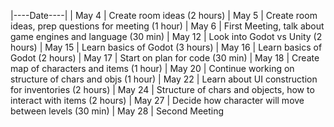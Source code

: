 |----Date----|
|  May 4     | Create room ideas (2 hours)
|  May 5     | Create room ideas, prep questions for meeting (1 hour)
|  May 6     | First Meeting, talk about game engines and language (30 min)
|  May 12    | Look into Godot vs Unity (2 hours)
|  May 15    | Learn basics of Godot (3 hours)
|  May 16    | Learn basics of Godot (2 hours)
|  May 17    | Start on plan for code (30 min)
|  May 18    | Create map of characters and items (1 hour)
|  May 20    | Continue working on structure of chars and objs (1 hour)
|  May 22    | Learn about UI construction for inventories (2 hours)
|  May 24    | Structure of chars and objects, how to interact with items (2 hours)
|  May 27    | Decide how character will move between levels (30 min)
|  May 28    | Second Meeting
